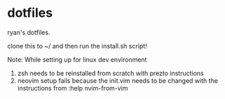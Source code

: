 # dotfiles

ryan's dotfiles.

clone this to ~/ and then run the install.sh script!

Note: While setting up for linux dev environment
1. zsh needs to be reinstalled from scratch with prezto instructions
2. neovim setup fails because the init.vim needs to be changed with the instructions from :help nvim-from-vim


